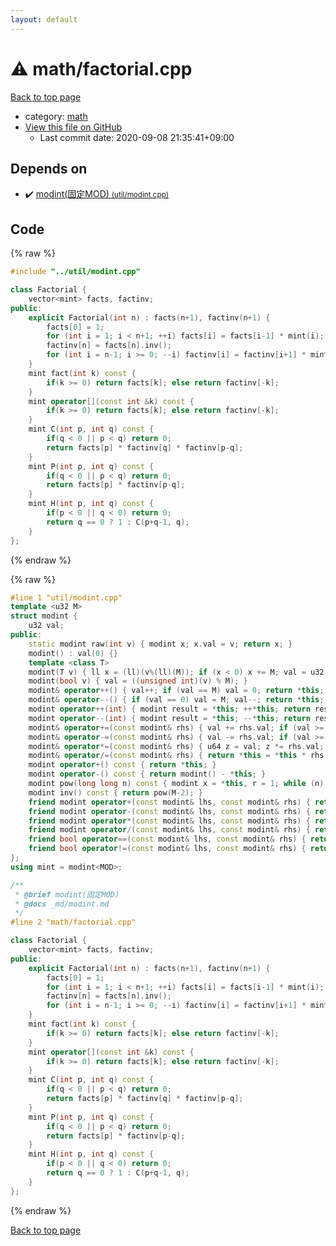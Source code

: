 ```yaml
---
layout: default
---
```


<!-- mathjax config similar to math.stackexchange -->
<script type="text/javascript" async
  src="https://cdnjs.cloudflare.com/ajax/libs/mathjax/2.7.5/MathJax.js?config=TeX-MML-AM_CHTML">
</script>
<script type="text/x-mathjax-config">
  MathJax.Hub.Config({
    TeX: { equationNumbers: { autoNumber: "AMS" }},
    tex2jax: {
      inlineMath: [ ['$','$'] ],
      processEscapes: true
    },
    "HTML-CSS": { matchFontHeight: false },
    displayAlign: "left",
    displayIndent: "2em"
  });
</script>

<script type="text/javascript" src="https://cdnjs.cloudflare.com/ajax/libs/jquery/3.4.1/jquery.min.js"></script>
<script src="https://cdn.jsdelivr.net/npm/jquery-balloon-js@1.1.2/jquery.balloon.min.js" integrity="sha256-ZEYs9VrgAeNuPvs15E39OsyOJaIkXEEt10fzxJ20+2I=" crossorigin="anonymous"></script>
<script type="text/javascript" src="../../assets/js/copy-button.js"></script>
<link rel="stylesheet" href="../../assets/css/copy-button.css" />


# :warning: math/factorial.cpp

<a href="../../index.html">Back to top page</a>

* category: <a href="../../index.html#7e676e9e663beb40fd133f5ee24487c2">math</a>
* <a href="{{ site.github.repository_url }}/blob/master/math/factorial.cpp">View this file on GitHub</a>
    - Last commit date: 2020-09-08 21:35:41+09:00




## Depends on

* :heavy_check_mark: <a href="../util/modint.cpp.html">modint(固定MOD) <small>(util/modint.cpp)</small></a>


## Code

<a id="unbundled"></a>
{% raw %}
```cpp
#include "../util/modint.cpp"

class Factorial {
    vector<mint> facts, factinv;
public:
    explicit Factorial(int n) : facts(n+1), factinv(n+1) {
        facts[0] = 1;
        for (int i = 1; i < n+1; ++i) facts[i] = facts[i-1] * mint(i);
        factinv[n] = facts[n].inv();
        for (int i = n-1; i >= 0; --i) factinv[i] = factinv[i+1] * mint(i+1);
    }
    mint fact(int k) const {
        if(k >= 0) return facts[k]; else return factinv[-k];
    }
    mint operator[](const int &k) const {
        if(k >= 0) return facts[k]; else return factinv[-k];
    }
    mint C(int p, int q) const {
        if(q < 0 || p < q) return 0;
        return facts[p] * factinv[q] * factinv[p-q];
    }
    mint P(int p, int q) const {
        if(q < 0 || p < q) return 0;
        return facts[p] * factinv[p-q];
    }
    mint H(int p, int q) const {
        if(p < 0 || q < 0) return 0;
        return q == 0 ? 1 : C(p+q-1, q);
    }
};
```
{% endraw %}

<a id="bundled"></a>
{% raw %}
```cpp
#line 1 "util/modint.cpp"
template <u32 M>
struct modint {
    u32 val;
public:
    static modint raw(int v) { modint x; x.val = v; return x; }
    modint() : val(0) {}
    template <class T>
    modint(T v) { ll x = (ll)(v%(ll)(M)); if (x < 0) x += M; val = u32(x); }
    modint(bool v) { val = ((unsigned int)(v) % M); }
    modint& operator++() { val++; if (val == M) val = 0; return *this; }
    modint& operator--() { if (val == 0) val = M; val--; return *this; }
    modint operator++(int) { modint result = *this; ++*this; return result; }
    modint operator--(int) { modint result = *this; --*this; return result; }
    modint& operator+=(const modint& rhs) { val += rhs.val; if (val >= M) val -= M; return *this; }
    modint& operator-=(const modint& rhs) { val -= rhs.val; if (val >= M) val += M; return *this; }
    modint& operator*=(const modint& rhs) { u64 z = val; z *= rhs.val; val = (u32)(z % M); return *this; }
    modint& operator/=(const modint& rhs) { return *this = *this * rhs.inv(); }
    modint operator+() const { return *this; }
    modint operator-() const { return modint() - *this; }
    modint pow(long long n) const { modint x = *this, r = 1; while (n) { if (n & 1) r *= x; x *= x; n >>= 1; } return r; }
    modint inv() const { return pow(M-2); }
    friend modint operator+(const modint& lhs, const modint& rhs) { return modint(lhs) += rhs; }
    friend modint operator-(const modint& lhs, const modint& rhs) { return modint(lhs) -= rhs; }
    friend modint operator*(const modint& lhs, const modint& rhs) { return modint(lhs) *= rhs; }
    friend modint operator/(const modint& lhs, const modint& rhs) { return modint(lhs) /= rhs; }
    friend bool operator==(const modint& lhs, const modint& rhs) { return lhs.val == rhs.val; }
    friend bool operator!=(const modint& lhs, const modint& rhs) { return lhs.val != rhs.val; }
};
using mint = modint<MOD>;

/**
 * @brief modint(固定MOD)
 * @docs _md/modint.md
 */
#line 2 "math/factorial.cpp"

class Factorial {
    vector<mint> facts, factinv;
public:
    explicit Factorial(int n) : facts(n+1), factinv(n+1) {
        facts[0] = 1;
        for (int i = 1; i < n+1; ++i) facts[i] = facts[i-1] * mint(i);
        factinv[n] = facts[n].inv();
        for (int i = n-1; i >= 0; --i) factinv[i] = factinv[i+1] * mint(i+1);
    }
    mint fact(int k) const {
        if(k >= 0) return facts[k]; else return factinv[-k];
    }
    mint operator[](const int &k) const {
        if(k >= 0) return facts[k]; else return factinv[-k];
    }
    mint C(int p, int q) const {
        if(q < 0 || p < q) return 0;
        return facts[p] * factinv[q] * factinv[p-q];
    }
    mint P(int p, int q) const {
        if(q < 0 || p < q) return 0;
        return facts[p] * factinv[p-q];
    }
    mint H(int p, int q) const {
        if(p < 0 || q < 0) return 0;
        return q == 0 ? 1 : C(p+q-1, q);
    }
};

```
{% endraw %}

<a href="../../index.html">Back to top page</a>

